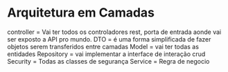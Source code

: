 # Arquitetura em Camadas
controller = Vai ter todos os controladores rest, porta de entrada
aonde vai ser exposto a API pro mundo.
DTO = é uma forma simplificada de fazer objetos serem transferidos entre camadas
Model = vai ter todas as entidades
Repository = vai implementar a interface de interação crud
Security = Todas as classes de segurança
Service = Regra de negocio
